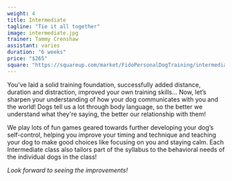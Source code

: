 ```yaml
---
weight: 4
title: Intermediate
tagline: "Tie it all together"
image: intermediate.jpg
trainer: Tammy Crenshaw
assistant: varies
duration: "6 weeks"
price: "$265"
square: "https://squareup.com/market/FidoPersonalDogTraining/intermediate-web"
---
```

You’ve laid a solid training foundation, successfully added distance, duration and distraction, improved your own training skills… Now, let’s sharpen your understanding of how your dog communicates with you and the world! Dogs tell us a lot through body language, so the better we understand what they're saying, the better our relationship with them! 

We play lots of fun games geared towards further developing your dog’s self-control, helping you improve your timing and technique and teaching your dog to make good choices like focusing on you and staying calm. Each Intermediate class also tailors part of the syllabus to the behavioral needs of the individual dogs in the class!

_Look forward to seeing the improvements!_
